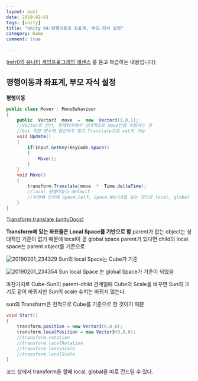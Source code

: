 ```yaml
---
layout: post
date: 2019-02-01
tags: [unity]
title: "Unity 04:평행이동과 좌표계, 부모-자식 설정"
category: Game
comment: true

---
```


([retr0의 유니티 게임프로그래밍 에센스](https://www.udemy.com/retr0-unity/) 를 듣고 복습하는 내용입니다)

## 평행이동과 좌표계, 부모 자식 설정

**평행이동**
```csharp
public class Mover : MonoBehaviour
{
	public  Vector3  move  =  new  Vector3(1,0,1);	
	//Vector의 연산, 현재위치에서 상대적으로 move만큼 이동하는 것
	//but 직접 변수에 접근하지 않고 Translate으로 set이 가능 
	void Update()
	{
		if(Input.GetKey(KeyCode.Space))
		{
			Move();
		}
	}
	void Move()
	{
		transform.Translate(move  *  Time.deltaTime);
		//local 평행이동이 default
		//두번쨰 인자에 Space.Self, Space.World를 넣는 것으로 local, global 이동 가능
	}
}
```
[Transform.translate (unityDocs)](https://docs.unity3d.com/ScriptReference/Transform.Translate.html)

**Transform에 있는 좌표들은 Local Space를 기반으로 함**
parent가 없는 object는 상대적인 기준이 없기 때문에 local이 곧 global space
parent가 있다면 child의 local space는 parent object를 기준으로

![20190201_234329](https://user-images.githubusercontent.com/31947480/52129953-45c74c00-267c-11e9-9666-aecb3b1065d6.png)
Sun의 local Space는 Cube가 기준

![20190201_234354](https://user-images.githubusercontent.com/31947480/52129956-46f87900-267c-11e9-8362-9817f39dbf08.png)
Sun local Space 는 global Space가 기준이 되었음

마찬가지로 Cube-Sun이 parent-child 관계일때 Cube의 Scale을 바꾸면 Sun의 크기도 같이 바뀌지만 Sun의 scale 수치는 바뀌지 않는다. 

sun의 Transform은 전적으로 Cube를 기준으로 한 것이기 때문

```csharp
void Start()
{
	transform.position = new Vector3(0,0,0);
	transform.localPosition = new Vector3(0,0,0);
	//transform.rotation
	//transform.localRotation
	//transform.lossyScale
	//transform.localScale
}
 ```
코드 상에서 transform을 할때 local, global을 따로 건드릴 수 있다.

